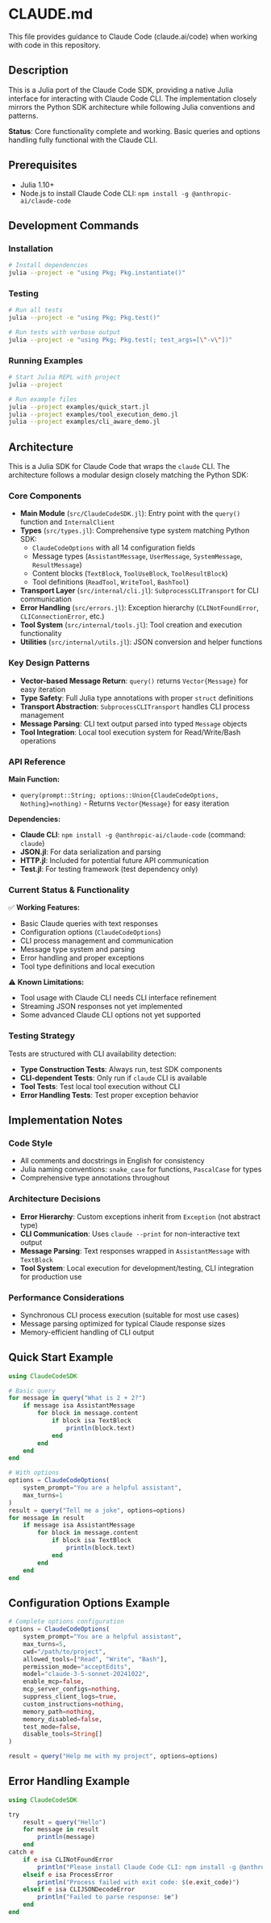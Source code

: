 # CLAUDE.md

This file provides guidance to Claude Code (claude.ai/code) when working with code in this repository.

## Description

This is a Julia port of the Claude Code SDK, providing a native Julia interface for interacting with Claude Code CLI. The implementation closely mirrors the Python SDK architecture while following Julia conventions and patterns.

**Status**: Core functionality complete and working. Basic queries and options handling fully functional with the Claude CLI.

## Prerequisites

- Julia 1.10+
- Node.js to install Claude Code CLI: `npm install -g @anthropic-ai/claude-code`

## Development Commands

### Installation
```bash
# Install dependencies
julia --project -e "using Pkg; Pkg.instantiate()"
```

### Testing
```bash
# Run all tests
julia --project -e "using Pkg; Pkg.test()"

# Run tests with verbose output
julia --project -e "using Pkg; Pkg.test(; test_args=[\"-v\"])"
```

### Running Examples
```bash
# Start Julia REPL with project
julia --project

# Run example files
julia --project examples/quick_start.jl
julia --project examples/tool_execution_demo.jl
julia --project examples/cli_aware_demo.jl
```

## Architecture

This is a Julia SDK for Claude Code that wraps the `claude` CLI. The architecture follows a modular design closely matching the Python SDK:

### Core Components

- **Main Module** (`src/ClaudeCodeSDK.jl`): Entry point with the `query()` function and `InternalClient`
- **Types** (`src/types.jl`): Comprehensive type system matching Python SDK:
  - `ClaudeCodeOptions` with all 14 configuration fields
  - Message types (`AssistantMessage`, `UserMessage`, `SystemMessage`, `ResultMessage`)
  - Content blocks (`TextBlock`, `ToolUseBlock`, `ToolResultBlock`)
  - Tool definitions (`ReadTool`, `WriteTool`, `BashTool`)
- **Transport Layer** (`src/internal/cli.jl`): `SubprocessCLITransport` for CLI communication
- **Error Handling** (`src/errors.jl`): Exception hierarchy (`CLINotFoundError`, `CLIConnectionError`, etc.)
- **Tool System** (`src/internal/tools.jl`): Tool creation and execution functionality
- **Utilities** (`src/internal/utils.jl`): JSON conversion and helper functions

### Key Design Patterns

- **Vector-based Message Return**: `query()` returns `Vector{Message}` for easy iteration
- **Type Safety**: Full Julia type annotations with proper `struct` definitions
- **Transport Abstraction**: `SubprocessCLITransport` handles CLI process management
- **Message Parsing**: CLI text output parsed into typed `Message` objects
- **Tool Integration**: Local tool execution system for Read/Write/Bash operations

### API Reference

**Main Function:**
- `query(prompt::String; options::Union{ClaudeCodeOptions, Nothing}=nothing)` - Returns `Vector{Message}` for easy iteration

**Dependencies:**
- **Claude CLI**: `npm install -g @anthropic-ai/claude-code` (command: `claude`)
- **JSON.jl**: For data serialization and parsing
- **HTTP.jl**: Included for potential future API communication
- **Test.jl**: For testing framework (test dependency only)

### Current Status & Functionality

✅ **Working Features:**
- Basic Claude queries with text responses
- Configuration options (`ClaudeCodeOptions`)
- CLI process management and communication
- Message type system and parsing
- Error handling and proper exceptions
- Tool type definitions and local execution

⚠️ **Known Limitations:**
- Tool usage with Claude CLI needs CLI interface refinement
- Streaming JSON responses not yet implemented
- Some advanced Claude CLI options not yet supported

### Testing Strategy

Tests are structured with CLI availability detection:
- **Type Construction Tests**: Always run, test SDK components
- **CLI-dependent Tests**: Only run if `claude` CLI is available
- **Tool Tests**: Test local tool execution without CLI
- **Error Handling Tests**: Test proper exception behavior

## Implementation Notes

### Code Style
- All comments and docstrings in English for consistency
- Julia naming conventions: `snake_case` for functions, `PascalCase` for types
- Comprehensive type annotations throughout

### Architecture Decisions
- **Error Hierarchy**: Custom exceptions inherit from `Exception` (not abstract type)
- **CLI Communication**: Uses `claude --print` for non-interactive text output
- **Message Parsing**: Text responses wrapped in `AssistantMessage` with `TextBlock`
- **Tool System**: Local execution for development/testing, CLI integration for production use

### Performance Considerations
- Synchronous CLI process execution (suitable for most use cases)
- Message parsing optimized for typical Claude response sizes
- Memory-efficient handling of CLI output

## Quick Start Example

```julia
using ClaudeCodeSDK

# Basic query
for message in query("What is 2 + 2?")
    if message isa AssistantMessage
        for block in message.content
            if block isa TextBlock
                println(block.text)
            end
        end
    end
end

# With options
options = ClaudeCodeOptions(
    system_prompt="You are a helpful assistant",
    max_turns=1
)
result = query("Tell me a joke", options=options)
for message in result
    if message isa AssistantMessage
        for block in message.content
            if block isa TextBlock
                println(block.text)
            end
        end
    end
end
```

## Configuration Options Example

```julia
# Complete options configuration
options = ClaudeCodeOptions(
    system_prompt="You are a helpful assistant",
    max_turns=5,
    cwd="/path/to/project",
    allowed_tools=["Read", "Write", "Bash"],
    permission_mode="acceptEdits",
    model="claude-3-5-sonnet-20241022",
    enable_mcp=false,
    mcp_server_configs=nothing,
    suppress_client_logs=true,
    custom_instructions=nothing,
    memory_path=nothing,
    memory_disabled=false,
    test_mode=false,
    disable_tools=String[]
)

result = query("Help me with my project", options=options)
```

## Error Handling Example

```julia
using ClaudeCodeSDK

try
    result = query("Hello")
    for message in result
        println(message)
    end
catch e
    if e isa CLINotFoundError
        println("Please install Claude Code CLI: npm install -g @anthropic-ai/claude-code")
    elseif e isa ProcessError
        println("Process failed with exit code: $(e.exit_code)")
    elseif e isa CLIJSONDecodeError
        println("Failed to parse response: $e")
    end
end
```